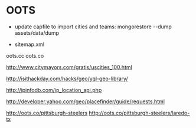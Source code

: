 # OOTS

- update capfile to import cities and teams: mongorestore --dump assets/data/dump
+ sitemap.xml

oots.cc
oots.co

http://www.citymayors.com/gratis/uscities_100.html

http://isithackday.com/hacks/geo/yql-geo-library/

http://ipinfodb.com/ip_location_api.php

http://developer.yahoo.com/geo/placefinder/guide/requests.html

http://oots.co/pittsburgh-steelers
http://oots.co/pittsburgh-steelers/laredo-tx
